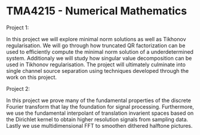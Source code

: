 # TMA4215 - Numerical Mathematics
Project 1:

In this project we will explore minimal norm solutions as well as Tikhonov regularisation. We will go through how truncated QR factorization can be used to efficiently compute the minimal norm solution of a underdetermined system. Additionaly we will study how singular value decomposition can be used in Tikhonov regularisation. The project will ultimately culminate into single channel source separation using techniques developed through the work on this project. 

Project 2:

In this project we prove many of the fundamental properties of the discrete Fourier transform that lay the foundation for signal processing. Furthermore, we use the fundamental interpolant of translation invarient spaces based on the Dirichlet kernel to obtain higher resolution signals from sampling data. Lastly we use multidimensional FFT to smoothen dithered halftone pictures. 
